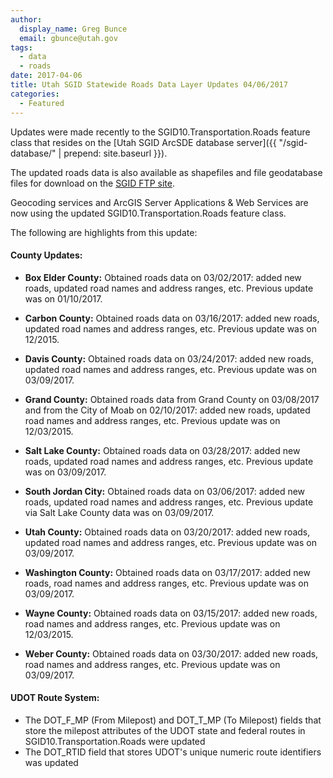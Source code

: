 ```yaml
---
author:
  display_name: Greg Bunce
  email: gbunce@utah.gov
tags:
  - data
  - roads
date: 2017-04-06
title: Utah SGID Statewide Roads Data Layer Updates 04/06/2017
categories:
  - Featured
---
```


Updates were made recently to the SGID10.Transportation.Roads feature class that resides on the [Utah SGID ArcSDE database server]({{ "/sgid-database/" | prepend: site.baseurl }}).

The updated roads data is also available as shapefiles and file geodatabase files for download on the [SGID FTP site](ftp://ftp.agrc.utah.gov/UtahSGID_Vector/UTM12_NAD83/TRANSPORTATION/PackagedData/_Statewide/UtahRoadAndHighwaySystem/).

Geocoding services and ArcGIS Server Applications & Web Services are now using the updated SGID10.Transportation.Roads feature class.

The following are highlights from this update:

#### County Updates:

- **Box Elder County:** Obtained roads data on 03/02/2017: added new roads, updated road names and address ranges, etc. Previous update was on 01/10/2017.

- **Carbon County:** Obtained roads data on 03/16/2017: added new roads, updated road names and address ranges, etc. Previous update was on 12/2015.

- **Davis County:** Obtained roads data on 03/24/2017: added new roads, updated road names and address ranges, etc. Previous update was on 03/09/2017.

- **Grand County:** Obtained roads data from Grand County on 03/08/2017 and from the City of Moab on 02/10/2017: added new roads, updated road names and address ranges, etc. Previous update was on 12/03/2015.

- **Salt Lake County:** Obtained roads data on 03/28/2017: added new roads, updated road names and address ranges, etc. Previous update was on 03/09/2017.

- **South Jordan City:** Obtained roads data on 03/06/2017: added new roads, updated road names and address ranges, etc. Previous update via Salt Lake County data was on 03/09/2017.

- **Utah County:** Obtained roads data on 03/20/2017: added new roads, updated road names and address ranges, etc. Previous update was on 03/09/2017.

- **Washington County:** Obtained roads data on 03/17/2017: added new roads, road names and address ranges, etc. Previous update was on 03/09/2017.

- **Wayne County:** Obtained roads data on 03/15/2017: added new roads, road names and address ranges, etc. Previous update was on 12/03/2015.

- **Weber County:** Obtained roads data on 03/30/2017: added new roads, road names and address ranges, etc. Previous update was on 03/09/2017.

#### UDOT Route System:

- The DOT_F_MP (From Milepost) and DOT_T_MP (To Milepost) fields that store the milepost attributes of the UDOT state and federal routes in SGID10.Transportation.Roads were updated
- The DOT_RTID field that stores UDOT's unique numeric route identifiers was updated
